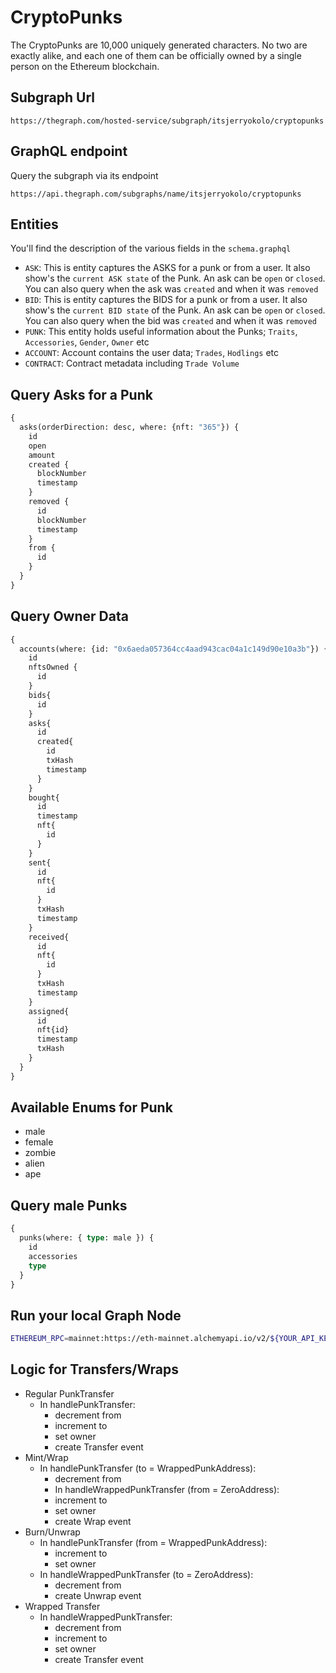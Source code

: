# CryptoPunks

The CryptoPunks are 10,000 uniquely generated characters.
No two are exactly alike, and each one of them can be officially owned by a single person on the Ethereum blockchain.

## Subgraph Url
```
https://thegraph.com/hosted-service/subgraph/itsjerryokolo/cryptopunks
```

## GraphQL endpoint
Query the subgraph via its endpoint
```
https://api.thegraph.com/subgraphs/name/itsjerryokolo/cryptopunks
```
## Entities
You'll find the description of the various fields in the `schema.graphql`

- `ASK`: This is entity captures the ASKS for a punk or from a user. It also show's the `current ASK state` of the Punk.
        An ask can be `open` or `closed`.  You can also query when the ask was `created` and when it was `removed`
- `BID`: This is entity captures the BIDS for a punk or from a user. It also show's the `current BID state` of the Punk.
        An ask can be `open` or `closed`. You can also query when the bid was `created` and when it was `removed`
- `PUNK`: This entity holds useful information about the Punks; `Traits`, `Accessories`, `Gender`, `Owner` etc
- `ACCOUNT`: Account contains the user data; `Trades`, `Hodlings` etc
- `CONTRACT`: Contract metadata including `Trade Volume`


## Query Asks for a Punk
```graphql
{
  asks(orderDirection: desc, where: {nft: "365"}) {
    id
    open
    amount
    created {
      blockNumber
      timestamp
    }
    removed {
      id
      blockNumber
      timestamp
    }
    from {
      id
    }
  }
}
```

## Query Owner Data

```graphql
{
  accounts(where: {id: "0x6aeda057364cc4aad943cac04a1c149d90e10a3b"}) {
    id
    nftsOwned {
      id
    }
    bids{
      id
    }
    asks{
      id
      created{
        id
        txHash
        timestamp
      }
    }
    bought{
      id
      timestamp
      nft{
        id
      }
    }
    sent{
      id
      nft{
        id
      }
      txHash
      timestamp
    }
    received{
      id
      nft{
        id
      }
      txHash
      timestamp
    }
    assigned{
      id
      nft{id}
      timestamp
      txHash
    }
  }
}
```

## Available Enums for Punk

- male
- female
- zombie
- alien
- ape

## Query male Punks

```graphql
{
  punks(where: { type: male }) {
    id
    accessories
    type
  }
}
```

## Run your local Graph Node

```bash
ETHEREUM_RPC=mainnet:https://eth-mainnet.alchemyapi.io/v2/${YOUR_API_KEY} docker compose up
```

## Logic for Transfers/Wraps

- Regular PunkTransfer
  - In handlePunkTransfer:
    - decrement from
    - increment to
    - set owner
    - create Transfer event
- Mint/Wrap
  - In handlePunkTransfer (to = WrappedPunkAddress):
    - decrement from
    - In handleWrappedPunkTransfer (from = ZeroAddress):
    - increment to
    - set owner
    - create Wrap event
- Burn/Unwrap
  - In handlePunkTransfer (from = WrappedPunkAddress):
    - increment to
    - set owner
  - In handleWrappedPunkTransfer (to = ZeroAddress):
    - decrement from
    - create Unwrap event
- Wrapped Transfer
  - In handleWrappedPunkTransfer:
    - decrement from
    - increment to
    - set owner
    - create Transfer event
